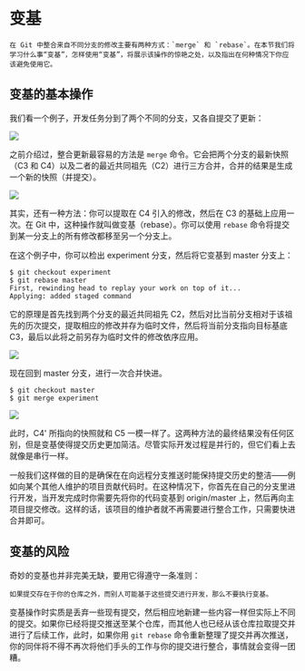 # 变基

```{note}
在 Git 中整合来自不同分支的修改主要有两种方式：`merge` 和 `rebase`。在本节我们将学习什么事“变基”，怎样使用“变基”，将展示该操作的惊艳之处，以及指出在何种情况下你应该避免使用它。
```

## 变基的基本操作

我们看一个例子，开发任务分到了两个不同的分支，又各自提交了更新：

![](../images/rebase1.png)

之前介绍过，整合更新最容易的方法是 `merge` 命令。它会把两个分支的最新快照（C3 和 C4）以及二者的最近共同祖先（C2）进行三方合并，合并的结果是生成一个新的快照（并提交）。

![](../images/rebase2.png)

其实，还有一种方法：你可以提取在 C4 引入的修改，然后在 C3 的基础上应用一次。在 Git 中，这种操作就叫做变基（rebase）。你可以使用 `rebase` 命令将提交到某一分支上的所有修改都移至另一个分支上。

在这个例子中，你可以检出 experiment 分支，然后将它变基到 master 分支上：

```
$ git checkout experiment
$ git rebase master
First, rewinding head to replay your work on top of it...
Applying: added staged command
```

它的原理是首先找到两个分支的最近共同祖先 C2，然后对比当前分支相对于该祖先的历次提交，提取相应的修改并存为临时文件，然后将当前分支指向目标基底 C3，最后以此将之前另存为临时文件的修改依序应用。

![](../images/rebase3.png)

现在回到 master 分支，进行一次合并快进。

```
$ git checkout master
$ git merge experiment
```

![](../images/rebase4.png)

此时，C4' 所指向的快照就和 C5 一模一样了。这两种方法的最终结果没有任何区别，但是变基使得提交历史更加简洁。尽管实际开发过程是并行的，但它们看上去就像是串行一样。

一般我们这样做的目的是确保在在向远程分支推送时能保持提交历史的整洁——例如向某个其他人维护的项目贡献代码时。在这种情况下，你首先在自己的分支里进行开发，当开发完成时你需要先将你的代码变基到 origin/master 上，然后再向主项目提交修改。这样的话，该项目的维护者就不再需要进行整合工作，只需要快进合并即可。


## 变基的风险

奇妙的变基也并非完美无缺，要用它得遵守一条准则：

```{tip}
如果提交存在于你的仓库之外，而别人可能基于这些提交进行开发，那么不要执行变基。
```

变基操作时实质是丢弃一些现有提交，然后相应地新建一些内容一样但实际上不同的提交。如果你已经将提交推送至某个仓库，而其他人也已经从该仓库拉取提交并进行了后续工作，此时，如果你用 `git rebase` 命令重新整理了提交并再次推送，你的同伴将不得不再次将他们手头的工作与你的提交进行整合，事情就会变得一团糟。



